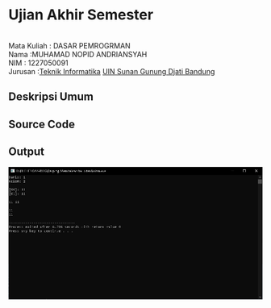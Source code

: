 # Ujian Akhir Semester 
<br>Mata Kuliah 	: DASAR PEMROGRMAN
<br>Nama :MUHAMAD NOPID ANDRIANSYAH
<br>NIM		:	1227050091
<br>Jurusan		:[Teknik Informatika](http://if.uinsgd.ac.id/) [UIN Sunan Gunung Djati Bandung](https://uinsgd.ac.id/) 

## Deskripsi Umum

## Source Code

## Output
<img src="Output 1.1.png">
